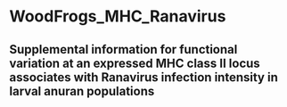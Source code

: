 # WoodFrogs_MHC_Ranavirus

## Supplemental information for functional variation at an expressed MHC class II locus associates with Ranavirus infection intensity in larval anuran populations
